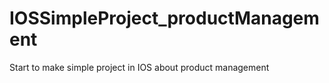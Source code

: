 IOSSimpleProject_productManagement
==================================

Start to make simple project in IOS about product management 
